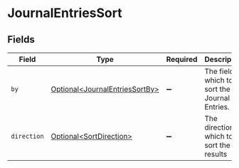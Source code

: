 # JournalEntriesSort


## Fields

| Field                                                                              | Type                                                                               | Required                                                                           | Description                                                                        | Example                                                                            |
| ---------------------------------------------------------------------------------- | ---------------------------------------------------------------------------------- | ---------------------------------------------------------------------------------- | ---------------------------------------------------------------------------------- | ---------------------------------------------------------------------------------- |
| `by`                                                                               | [Optional\<JournalEntriesSortBy>](../../models/components/JournalEntriesSortBy.md) | :heavy_minus_sign:                                                                 | The field on which to sort the Journal Entries.                                    | updated_at                                                                         |
| `direction`                                                                        | [Optional\<SortDirection>](../../models/components/SortDirection.md)               | :heavy_minus_sign:                                                                 | The direction in which to sort the results                                         |                                                                                    |